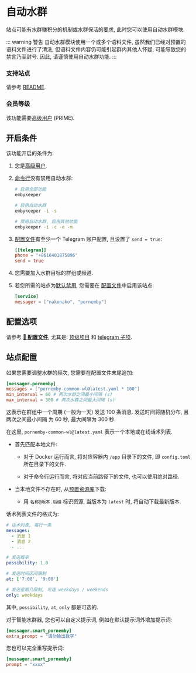 # 自动水群

站点可能有水群赚积分的机制或水群保活的要求, 此时您可以使用自动水群模块.

<!-- #region warning -->

::: warning 警告
自动水群模块使用一个或多个语料文件, 虽然我们已经对预置的语料文件进行了清洗, 但语料文件内容仍可能引起群内其他人怀疑, 可能导致您的禁言乃至封号. 因此, 请谨慎使用自动水群功能.
:::

<!-- #endregion warning -->

### 支持站点

请参考 [README](https://github.com/emby-keeper/emby-keeper/blob/main/README.md#%E5%8A%9F%E8%83%BD).

### 会员等级

该功能需要[高级用户](/guide/高级用户) (PRIME).

## 开启条件

该功能开启的条件为:

1. 您是[高级用户](/guide/高级用户).

2. [命令行](/guide/命令行参数#%E5%8F%82%E6%95%B0%E8%AF%B4%E6%98%8E)没有禁用自动水群:

   ```bash
   # 启用全部功能
   embykeeper

   # 启用自动水群
   embykeeper -i -s

   # 禁用自动水群, 启用其他功能
   embykeeper -i -c -e -m
   ```

3. [配置文件](/guide/配置文件#telegram-%E5%AD%90%E9%A1%B9)有至少一个 Telegram 账户配置, 且设置了 `send = true`:

   ```toml
   [[telegram]]
   phone = "+8616401875896"
   send = true
   ```

4. 您需要加入水群目标的群组或频道.

5. 若您所需的站点为[默认禁用](https://github.com/emby-keeper/emby-keeper/blob/main/README.md#%E5%8A%9F%E8%83%BD), 您需要在 [配置文件](/guide/配置文件#service-%E5%AD%90%E9%A1%B9)中启用该站点:

   ```toml
   [service]
   messager = ["nakonako", "pornemby"]
   ```

## 配置选项

请参考 [**🔧 配置文件**](/guide/配置文件), 尤其是: [顶级项目](/guide/%E9%85%8D%E7%BD%AE%E6%96%87%E4%BB%B6#%E9%A1%B6%E7%BA%A7%E9%A1%B9%E7%9B%AE) 和 [telegram 子项](/guide/%E9%85%8D%E7%BD%AE%E6%96%87%E4%BB%B6#telegram-%E5%AD%90%E9%A1%B9).

## 站点配置

如果您需要调整水群的频次, 您需要在配置文件末尾追加:

```toml
[messager.pornemby]
messages = ["pornemby-common-wl@latest.yaml * 100"]
min_interval = 60 # 两次水群之间最小间隔 (s)
max_interval = 300 # 两次水群之间最大间隔 (s)
```

这表示在群组中一个周期 (一般为一天) 发送 100 条消息. 发送时间将随机分布, 且两次之间最小间隔 为 60 秒, 最大间隔为 300 秒.

在这里, `pornemby-common-wl@latest.yaml` 表示一个本地或在线话术列表.

- 首先匹配本地文件:

  - 对于 Docker 运行而言, 将对应容器内 `/app` 目录下的文件, 即 `config.toml` 所在目录下的文件.

  - 对于命令行运行而言, 将对应当前路径下的文件, 也可以使用绝对路径.

- 当本地文件不存在时, 从[预置资源库](https://github.com/emby-keeper/emby-keeper-data/tree/main/data)下载:
  - 用 `名称@版本.后缀` 标识资源, 当版本为 `latest` 时, 将自动下载最新版本.

话术列表文件的格式为:

```yaml
# 话术列表, 每行一条
messages:
  - 消息 1
  - 消息 2
  - ...

# 发送概率
possibility: 1.0

# 发送时间区间限制
at: ['7:00', '9:00']

# 发送星期几限制, 可选 weekdays / weekends
only: weekdays
```

其中, `possibility`, `at`, `only` 都是可选的.

对于智能水群器, 您也可以自定义提示词, 例如在默认提示词外增加提示词:

```toml
[messager.smart_pornemby]
extra_prompt = "请勿输出数字"
```

您也可以完全重写提示词:

```toml
[messager.smart_pornemby]
prompt = "xxxx"
```
